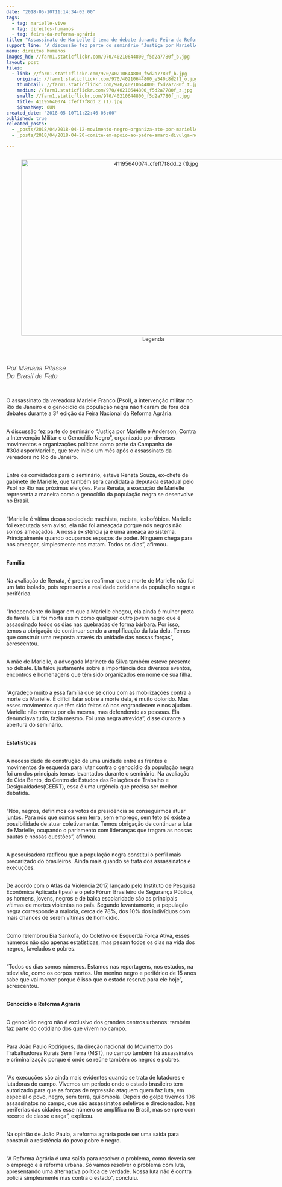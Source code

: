 ```yaml
---
date: "2018-05-10T11:14:34-03:00"
tags:
  - tag: marielle-vive
  - tag: direitos-humanos
  - tag: feira-da-reforma-agrária
title: "Assassinato de Marielle é tema de debate durante Feira da Reforma Agrária\n"
support_line: "A discussão fez parte do seminário “Justiça por Marielle e Anderson, Contra a Intervenção Militar e o Genocídio Negro\"\n"
menu: direitos humanos
images_hd: //farm1.staticflickr.com/970/40210644800_f5d2a7780f_b.jpg
layout: post
files:
  - link: //farm1.staticflickr.com/970/40210644800_f5d2a7780f_b.jpg
    original: //farm1.staticflickr.com/970/40210644800_e540c8d2f1_o.jpg
    thumbnail: //farm1.staticflickr.com/970/40210644800_f5d2a7780f_t.jpg
    medium: //farm1.staticflickr.com/970/40210644800_f5d2a7780f_z.jpg
    small: //farm1.staticflickr.com/970/40210644800_f5d2a7780f_n.jpg
    title: 41195640074_cfeff7f8dd_z (1).jpg
    $$hashKey: 0UN
created_date: "2018-05-10T11:22:46-03:00"
published: true
releated_posts:
  - _posts/2018/04/2018-04-12-movimento-negro-organiza-ato-por-marielle-franco.md
  - _posts/2018/04/2018-04-20-comite-em-apoio-ao-padre-amaro-divulga-nota-sobre-a-criminalizacao-da-luta-pela-terra.md

---
```

<div style="text-align:center">
<figure class="image" style="display:inline-block"><img alt="41195640074_cfeff7f8dd_z (1).jpg" height="467" src="//farm1.staticflickr.com/970/40210644800_f5d2a7780f_b.jpg" width="700" />
<figcaption>Legenda</figcaption>
</figure>
</div>

<p dir="ltr">&nbsp;</p>

<p dir="ltr"><em style="box-sizing: inherit; color: rgb(85, 85, 85); font-family: Helvetica, Arial, sans-serif; font-size: 17.6px;">Por Mariana Pitasse<br style="box-sizing: inherit;" />
Do Brasil de Fato&nbsp;</em></p>

<p dir="ltr">&nbsp;</p>

<p dir="ltr">O assassinato da vereadora Marielle Franco (Psol), a interven&ccedil;&atilde;o militar no Rio de Janeiro e o genoc&iacute;dio da popula&ccedil;&atilde;o negra n&atilde;o ficaram de fora dos debates durante a 3&ordf; edi&ccedil;&atilde;o da Feira Nacional da Reforma Agr&aacute;ria.</p>

<p dir="ltr"><br />
A discuss&atilde;o fez parte do semin&aacute;rio &ldquo;Justi&ccedil;a por Marielle e Anderson, Contra a Interven&ccedil;&atilde;o Militar e o Genoc&iacute;dio Negro&rdquo;, organizado por diversos movimentos e organiza&ccedil;&otilde;es pol&iacute;ticas como parte da Campanha de #30diasporMarielle, que teve in&iacute;cio um m&ecirc;s ap&oacute;s o assassinato da vereadora no Rio de Janeiro.</p>

<p dir="ltr"><br />
Entre os convidados para o semin&aacute;rio, esteve Renata Souza, ex-chefe de gabinete de Marielle, que tamb&eacute;m ser&aacute; candidata a deputada estadual pelo Psol no Rio nas pr&oacute;ximas elei&ccedil;&otilde;es. Para Renata, a execu&ccedil;&atilde;o de Marielle representa a maneira como o genoc&iacute;dio da popula&ccedil;&atilde;o negra se desenvolve no Brasil.</p>

<p dir="ltr"><br />
&ldquo;Marielle &eacute; v&iacute;tima dessa sociedade machista, racista, lesbof&oacute;bica. Marielle foi executada sem aviso, ela n&atilde;o foi amea&ccedil;ada porque n&oacute;s negros n&atilde;o somos amea&ccedil;ados. A nossa exist&ecirc;ncia j&aacute; &eacute; uma amea&ccedil;a ao sistema. Principalmente quando ocupamos espa&ccedil;os de poder. Ningu&eacute;m chega para nos amea&ccedil;ar, simplesmente nos matam. Todos os dias&rdquo;, afirmou.</p>

<p dir="ltr"><br />
<strong>Fam&iacute;lia&nbsp;</strong></p>

<p dir="ltr"><br />
Na avalia&ccedil;&atilde;o de Renata, &eacute; preciso reafirmar que a morte de Marielle n&atilde;o foi um fato isolado, pois representa a realidade cotidiana da popula&ccedil;&atilde;o negra e perif&eacute;rica.</p>

<p dir="ltr"><br />
&ldquo;Independente do lugar em que a Marielle chegou, ela ainda &eacute; mulher preta de favela. Ela foi morta assim como qualquer outro jovem negro que &eacute; assassinado todos os dias nas quebradas de forma b&aacute;rbara. Por isso, temos a obriga&ccedil;&atilde;o de continuar sendo a amplifica&ccedil;&atilde;o da luta dela. Temos que construir uma resposta atrav&eacute;s da unidade das nossas for&ccedil;as&rdquo;, acrescentou.&nbsp;</p>

<p dir="ltr"><br />
A m&atilde;e de Marielle, a advogada Marinete da Silva tamb&eacute;m esteve presente no debate. Ela falou justamente sobre a import&acirc;ncia dos diversos eventos, encontros e homenagens que t&ecirc;m sido organizados em nome de sua filha.</p>

<p dir="ltr"><br />
&ldquo;Agrade&ccedil;o muito a essa fam&iacute;lia que se criou com as mobiliza&ccedil;&otilde;es contra a morte da Marielle. &Eacute; dif&iacute;cil falar sobre a morte dela, &eacute; muito dolorido. Mas esses movimentos que t&ecirc;m sido feitos s&oacute; nos engrandecem e nos ajudam. Marielle n&atilde;o morreu por ela mesma, mas defendendo as pessoas. Ela denunciava tudo, fazia mesmo. Foi uma negra atrevida&rdquo;, disse durante a abertura do semin&aacute;rio.</p>

<p dir="ltr"><br />
<strong>Estat&iacute;sticas</strong></p>

<p dir="ltr"><br />
A necessidade de constru&ccedil;&atilde;o de uma unidade entre as frentes e movimentos de esquerda para lutar contra o genoc&iacute;dio da popula&ccedil;&atilde;o negra foi um dos principais temas levantados durante o semin&aacute;rio. Na avalia&ccedil;&atilde;o de Cida Bento, do Centro de Estudos das Rela&ccedil;&otilde;es de Trabalho e Desigualdades(CEERT), essa &eacute; uma urg&ecirc;ncia que precisa ser melhor debatida.</p>

<p dir="ltr"><br />
&ldquo;N&oacute;s, negros, definimos os votos da presid&ecirc;ncia se conseguirmos atuar juntos. Para n&oacute;s que somos sem terra, sem emprego, sem teto s&oacute; existe a possibilidade de atuar coletivamente. Temos obriga&ccedil;&atilde;o de continuar a luta de Marielle, ocupando o parlamento com lideran&ccedil;as que tragam as nossas pautas e nossas quest&otilde;es&rdquo;, afirmou.</p>

<p dir="ltr"><br />
A pesquisadora ratificou que a popula&ccedil;&atilde;o negra constitui o perfil mais precarizado do brasileiros. Ainda mais quando se trata dos assassinatos e execu&ccedil;&otilde;es.</p>

<p dir="ltr"><br />
De acordo com o Atlas da Viol&ecirc;ncia 2017, lan&ccedil;ado pelo Instituto de Pesquisa Econ&ocirc;mica Aplicada (Ipea) e o pelo F&oacute;rum Brasileiro de Seguran&ccedil;a P&uacute;blica, os homens, jovens, negros e de baixa escolaridade s&atilde;o as principais v&iacute;timas de mortes violentas no pa&iacute;s. Segundo levantamento, a popula&ccedil;&atilde;o negra corresponde a maioria, cerca de 78%, dos 10% dos indiv&iacute;duos com mais chances de serem v&iacute;timas de homic&iacute;dio.</p>

<p dir="ltr"><br />
Como relembrou Bia Sankofa, do Coletivo de Esquerda For&ccedil;a Ativa, esses n&uacute;meros n&atilde;o s&atilde;o apenas estat&iacute;sticas, mas pesam todos os dias na vida dos negros, favelados e pobres.</p>

<p dir="ltr"><br />
&ldquo;Todos os dias somos n&uacute;meros. Estamos nas reportagens, nos estudos, na televis&atilde;o, como os corpos mortos. Um menino negro e perif&eacute;rico de 15 anos sabe que vai morrer porque &eacute; isso que o estado reserva para ele hoje&rdquo;, acrescentou.</p>

<p dir="ltr"><br />
<strong>Genoc&iacute;dio e Reforma Agr&aacute;ria</strong></p>

<p dir="ltr"><br />
O genoc&iacute;dio negro n&atilde;o &eacute; exclusivo dos grandes centros urbanos: tamb&eacute;m faz parte do cotidiano dos que vivem no campo.</p>

<p dir="ltr"><br />
Para Jo&atilde;o Paulo Rodrigues, da dire&ccedil;&atilde;o nacional do Movimento dos Trabalhadores Rurais Sem Terra (MST), no campo tamb&eacute;m h&aacute; assassinatos e criminaliza&ccedil;&atilde;o porque &eacute; onde se re&uacute;ne tamb&eacute;m os negros e pobres.</p>

<p dir="ltr"><br />
&ldquo;As execu&ccedil;&otilde;es s&atilde;o ainda mais evidentes quando se trata de lutadores e lutadoras do campo. Vivemos um per&iacute;odo onde o estado brasileiro tem autorizado para que as for&ccedil;as de repress&atilde;o ataquem quem faz luta, em especial o povo, negro, sem terra, quilombola.&nbsp;Depois do golpe tivemos 106 assassinatos no campo, que s&atilde;o assassinatos seletivos e direcionados. Nas periferias das cidades esse n&uacute;mero se amplifica no Brasil, mas sempre com recorte de classe e ra&ccedil;a&rdquo;, explicou.&nbsp;</p>

<p dir="ltr"><br />
Na opini&atilde;o de Jo&atilde;o Paulo, a reforma agr&aacute;ria pode ser uma sa&iacute;da para construir a resist&ecirc;ncia do povo pobre e negro.</p>

<p dir="ltr"><br />
&ldquo;A Reforma Agr&aacute;ria &eacute; uma sa&iacute;da para resolver o problema, como deveria ser o emprego e a reforma urbana. S&oacute; vamos resolver o problema com luta, apresentando uma alternativa pol&iacute;tica de verdade. Nossa luta n&atilde;o &eacute; contra pol&iacute;cia simplesmente mas contra o estado&rdquo;, concluiu.</p>
